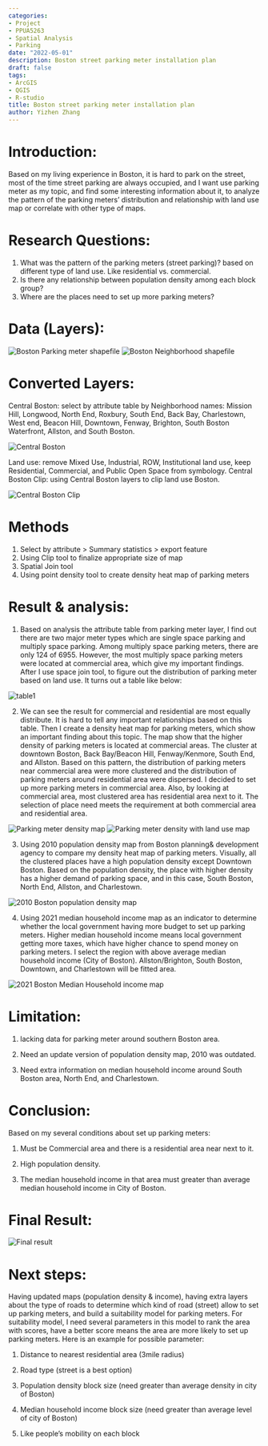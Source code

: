 ```yaml
---
categories:
- Project
- PPUA5263
- Spatial Analysis
- Parking
date: "2022-05-01"
description: Boston street parking meter installation plan
draft: false
tags:
- ArcGIS
- QGIS
- R-studio
title: Boston street parking meter installation plan
author: Yizhen Zhang
---
```

# Introduction:
  Based on my living experience in Boston, it is hard to park on the street, most of the time street parking are always occupied, and I want use parking meter as my topic, and find some interesting information about it, to analyze the pattern of the parking meters’ distribution and relationship with land use map or correlate with other type of maps. 

# Research Questions:
1. What was the pattern of the parking meters (street parking)? based on different type of land use. Like residential vs. commercial.
2. Is there any relationship between population density among each block group?
3. Where are the places need to set up more parking meters?

# Data (Layers):
![Boston Parking meter shapefile](/blog/post_2_files/project2-1.PNG)
![Boston Neighborhood shapefile](/blog/post_2_files/project2-2.PNG)
# Converted Layers:
Central Boston: select by attribute table by Neighborhood names: Mission Hill, Longwood, North End, Roxbury, South End, Back Bay, Charlestown, West end, Beacon Hill, Downtown, Fenway, Brighton, South Boston Waterfront, Allston, and South Boston.

![Central Boston](/blog/post_2_files/project2-3.PNG)

Land use: remove Mixed Use, Industrial, ROW, Institutional land use, keep Residential, Commercial, and Public Open Space from symbology. 
Central Boston Clip: using Central Boston layers to clip land use Boston.

![Central Boston Clip](/blog/post_2_files/project2-4.PNG)
# Methods
1. Select by attribute > Summary statistics > export feature
2. Using Clip tool to finalize appropriate size of map
3. Spatial Join tool
4. Using point density tool to create density heat map of parking meters

# Result & analysis:
1. Based on analysis the attribute table from parking meter layer, I find out there are two major meter types which are single space parking and multiply space parking. Among multiply space parking meters, there are only 124 of 6955. However, the most multiply space parking meters were located at commercial area, which give my important findings. 
After I use space join tool, to figure out the distribution of parking meter based on land use. It turns out a table like below:

![table1](/blog/post_2_files/project2-5.png)

2. We can see the result for commercial and residential are most equally distribute. It is hard to tell any important relationships based on this table. Then I create a density heat map for parking meters, which show an important finding about this topic. The map show that the higher density of parking meters is located at commercial areas. The cluster at downtown Boston, Back Bay/Beacon Hill, Fenway/Kenmore, South End, and Allston. Based on this pattern, the distribution of parking meters near commercial area were more clustered and the distribution of parking meters around residential area were dispersed. I decided to set up more parking meters in commercial area. Also, by looking at commercial area, most clustered area has residential area next to it. The selection of place need meets the requirement at both commercial area and residential area.

![Parking meter density map](/blog/post_2_files/project2-6.PNG)
![Parking meter density with land use map](/blog/post_2_files/project2-7.PNG)

3. Using 2010 population density map from Boston planning& development agency to compare my density heat map of parking meters. Visually, all the clustered places have a high population density except Downtown Boston. Based on the population density, the place with higher density has a higher demand of parking space, and in this case, South Boston, North End, Allston, and Charlestown.

![2010 Boston population density map](/blog/post_2_files/project2-8.PNG)

4. Using 2021 median household income map as an indicator to determine whether the local government having more budget to set up parking meters. Higher median household income means local government getting more taxes, which have higher chance to spend money on parking meters. I select the region with above average median household income (City of Boston). Allston/Brighton, South Boston, Downtown, and Charlestown will be fitted area. 

![2021 Boston Median Household income map](/blog/post_2_files/project2-9.PNG)

# Limitation:
1. lacking data for parking meter around southern Boston area. 

2. Need an update version of population density map, 2010 was outdated. 

3. Need extra information on median household income around South Boston area, North End, and Charlestown.

# Conclusion:
Based on my several conditions about set up parking meters:
1. Must be Commercial area and there is a residential area near next to it.

2. High population density. 

3. The median household income in that area must greater than average median household income in City of Boston.

# Final Result:
![Final result](/blog/post_2_files/project2-10.PNG)

# Next steps:
Having updated maps (population density & income), having extra layers about the type of roads to determine which kind of road (street) allow to set up parking meters, and build a suitability model for parking meters.
For suitability model, I need several parameters in this model to rank the area with scores, have a better score means the area are more likely to set up parking meters.
Here is an example for possible parameter:
1. Distance to nearest residential area (3mile radius)

2. Road type (street is a best option)

3.	Population density block size (need greater than average density in city of Boston)

4.	Median household income block size (need greater than average level of city of Boston)

5.	Like people’s mobility on each block 

